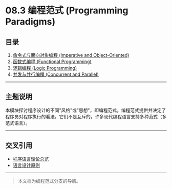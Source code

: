 # 08.3 编程范式 (Programming Paradigms)

## 目录

1. [命令式与面向对象编程 (Imperative and Object-Oriented)](./08.3.1_Imperative_and_Object_Oriented.md)
2. [函数式编程 (Functional Programming)](./08.3.2_Functional_Programming.md)
3. [逻辑编程 (Logic Programming)](./08.3.3_Logic_Programming.md)
4. [并发与并行编程 (Concurrent and Parallel)](./08.3.4_Concurrent_and_Parallel.md)

---

## 主题说明

本模块探讨程序设计的不同"风格"或"思想"，即编程范式。编程范式提供并决定了程序员对程序执行的看法。它们不是互斥的，许多现代编程语言支持多种范式（多范式语言）。

---

## 交叉引用

- [程序语言理论总览](../README.md)
- [语言设计原则](../08.1_Language_Design_and_Specification/08.1.1_Language_Design_Principles.md)

---

> 本文档为编程范式分支的导航。
